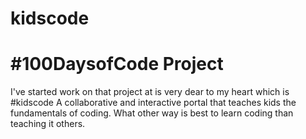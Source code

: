 # kidscode
# #100DaysofCode Project
I've started work on that project at is very dear to my heart which is #kidscode 
A collaborative and interactive portal that teaches kids the fundamentals of coding. 
What other way is best to learn coding than teaching it others.
